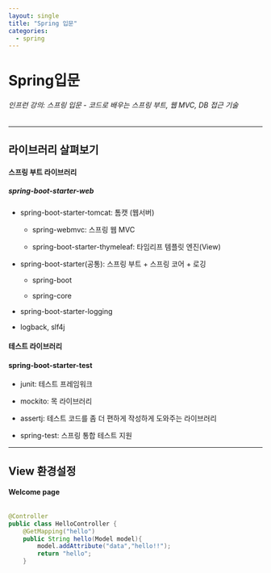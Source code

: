 ```yaml
---
layout: single
title: "Spring 입문"
categories:
  - spring
---
```


# Spring입문
###### 인프런 강의: 스프링 입문 - 코드로 배우는 스프링 부트, 웹 MVC, DB 접근 기술
---


## 라이브러리 살펴보기
#### 스프링 부트 라이브러리 


##### spring-boot-starter-web

- spring-boot-starter-tomcat: 톰캣 (웹서버)

  - spring-webmvc: 스프링 웹 MVC

  - spring-boot-starter-thymeleaf: 타임리프 템플릿 엔진(View)

- spring-boot-starter(공통): 스프링 부트 + 스프링 코어 + 로깅

  - spring-boot

   - spring-core

 - spring-boot-starter-logging

  - logback, slf4j




#### 테스트 라이브러리


#### spring-boot-starter-test

 - junit: 테스트 프레임워크

 - mockito: 목 라이브러리

 - assertj: 테스트 코드를 좀 더 편하게 작성하게 도와주는 라이브러리

 - spring-test: 스프링 통합 테스트 지원

---

## View 환경설정
#### Welcome page
```java

@Controller
public class HelloController {
    @GetMapping("hello")
    public String hello(Model model){
        model.addAttribute("data","hello!!");
        return "hello";
    }
```    
